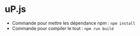# uP.js

* Commande pour mettre les dépendance npm : `npm install`
* Commande pour compiler le tout : `npm run build`
